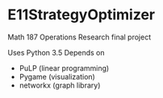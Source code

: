 # E11StrategyOptimizer
Math 187 Operations Research final project

Uses Python 3.5
Depends on 
  - PuLP (linear programming)
  - Pygame (visualization)
  - networkx (graph library)
